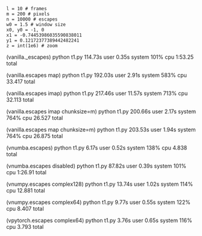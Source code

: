 ```
l = 10 # frames
m = 200 # pixels
n = 10000 # escapes
w0 = 1.5 # window size
x0, y0 = -1, 0
x1 = -0.74453986035590838011
y1 = 0.12172377389442482241
z = int(1e6) # zoom
```

(vanilla._escapes) python t1.py  114.73s user 0.35s system 101% cpu 1:53.25 total

(vanilla.escapes map) python t1.py  192.03s user 2.91s system 583% cpu 33.417 total

(vanilla.escapes imap) python t1.py  217.46s user 11.57s system 713% cpu 32.113 total

(vanilla.escapes imap chunksize=m) python t1.py  200.66s user 2.17s system 764% cpu 26.527 total

(vanilla.escapes map chunksize=m) python t1.py  203.53s user 1.94s system 764% cpu 26.875 total

(vnumba.escapes) python t1.py  6.17s user 0.52s system 138% cpu 4.838 total

(vnumba.escapes disabled) python t1.py  87.82s user 0.39s system 101% cpu 1:26.91 total

(vnumpy.escapes complex128) python t1.py  13.74s user 1.02s system 114% cpu 12.881 total

(vnumpy.escapes complex64) python t1.py  9.77s user 0.55s system 122% cpu 8.407 total

(vpytorch.escapes complex64) python t1.py  3.76s user 0.65s system 116% cpu 3.793 total

